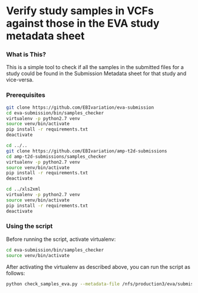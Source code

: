 Verify study samples in VCFs against those in the EVA study metadata sheet
==========================================================================

### What is This?
This is a simple tool to check if all the samples in the submitted files for a study could be found in the Submission Metadata sheet for that study and vice-versa.

### Prerequisites
```bash
git clone https://github.com/EBIvariation/eva-submission
cd eva-submission/bin/samples_checker
virtualenv -p python2.7 venv
source venv/bin/activate
pip install -r requirements.txt
deactivate

cd ../..
git clone https://github.com/EBIvariation/amp-t2d-submissions
cd amp-t2d-submissions/samples_checker
virtualenv -p python2.7 venv
source venv/bin/activate
pip install -r requirements.txt
deactivate

cd ../xls2xml
virtualenv -p python2.7 venv
source venv/bin/activate
pip install -r requirements.txt
deactivate
```

### Using the script
Before running the script, activate virtualenv:
```bash
cd eva-submission/bin/samples_checker
source venv/bin/activate
```

After activating the virtualenv as described above, you can run the script as follows:
```bash
python check_samples_eva.py --metadata-file /nfs/production3/eva/submissions/ELOAD_402/10_submitted/submission_files/eva/Craniosynostotic_Rabbit_Colony_Metadata.xlsx --vcf-files-path /nfs/production3/eva/submissions/ELOAD_402/10_submitted/vcf_files
```

